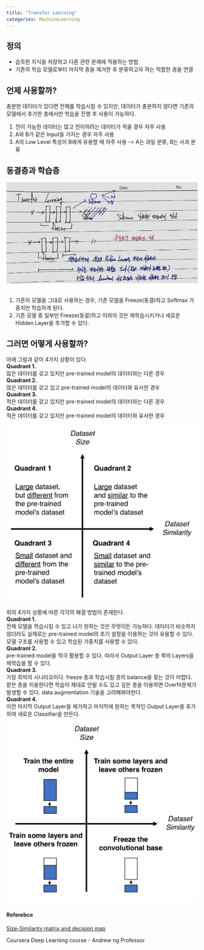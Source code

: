 ```yaml
---
title: "Transfer Learning"
categories: MachineLearning
---
```

## 정의
- 습득한 지식을 저장하고 다른 관련 문제에 적용하는 방법
- 기존의 학습 모델로부터 마지막 층을 제거한 후 분류하고자 하는 적합한 층을 연결

## 언제 사용할까?
충분한 데이터가 있다면 전체를 학습시킬 수 있지만, 데이터가 충분하지 않다면 기존의 모델에서 추가한 층에서만 학습을 진행 후 사용이 가능하다.

1. 전이 가능한 데이터는 많고 전이하려는 데이터가 적을 경우 자주 사용
2. A와 B가 같은 Input을 가지는 경우 자주 사용
3. A의 Low Level 특성이 B에게 유용할 때 자주 사용 -> A는 과일 분류, B는 사과 분류

## 동결층과 학습층
<img src="/assets/images/transfer_learning.jpg">
<br><br>

1. 기존의 모델을 그대로 사용하는 경우, 기존 모델을 Freeze(동결)하고 Softmax 가중치만 학습하게 된다.
2. 기존 모델 중 일부만 Freeze(동결)하고 이외의 것은 재학습시키거나 새로운 Hidden Layer을 추가할 수 있다.

## 그러면 어떻게 사용할까?
아래 그림과 같이 4가지 상황이 있다.<br>
**Quadrant 1.** <br>
많은 데이터를 갖고 있지만 pre-trained model의 데이터와는 다른 경우<br>
**Quadrant 2.** <br>
많은 데이터를 갖고 있고 pre-trained model의 데이터와 유사한 경우<br>
**Quadrant 3.** <br>
적은 데이터를 갖고 있지만 pre-trained model의 데이터와는 다른 경우<br>
**Quadrant 4.** <br>
 적은 데이터를 갖고 있지만 pre-trained model의 데이터와 유사한 경우<br>

<img src="/assets/images/Size_Similarity_matrix.png">

위의 4가지 상황에 따른 각각의 해결 방법이 존재한다.<br>
**Quadrant 1.** <br>
전체 모델을 학습시킬 수 있고 너가 원하는 것은 무엇이든 가능하다. 데이터가 비슷하지 않더라도 실제로는 pre-trained model의 초기 설정을 이용하는 것이 유용할 수 있다. 모델 구조를 사용할 수 있고 학습된 가중치를 사용할 수 있다.<br>
**Quadrant 2.** <br>
pre-trained model을 적극 활용할 수 있다. 따라서 Output Layer 층 쪽의 Layers을 재학습을 할 수 있다.<br>
**Quadrant 3.** <br>
가장 최악의 시나리오이다. freeze 층과 학습시킬 층의 balance을 찾는 것이 어렵다. 얕은 층을 이용한다면 학습이 제대로 안될 수도 있고 깊은 층을 이용하면 Overfit문제가 발생할 수 있다. data augmentation 기술을 고려해봐야한다.<br>
**Quadrant 4.** <br>
이전 마지막 Output Layer을 제거하고 마지막에 원하는 목적인 Output Layer을 추가하여 새로운 Classifier을 만든다.<br>
<img src="/assets/images/decision_map_transfer_learning.png">

#### Referebce
[Size-Similarity matrix and decision map](https://towardsdatascience.com/transfer-learning-from-pre-trained-models-f2393f124751)

Coursera Deep Learning course - Andrew ng Professor